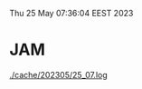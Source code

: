 Thu 25 May 07:36:04 EEST 2023
# JAM
<a href='./cache/202305/25_07.log'>./cache/202305/25_07.log</a>

